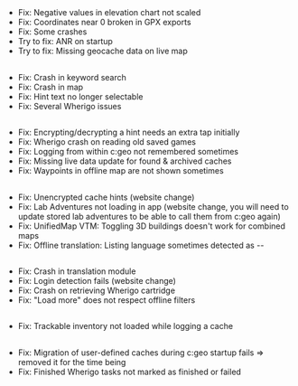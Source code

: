 ##
- Fix: Negative values in elevation chart not scaled
- Fix: Coordinates near 0 broken in GPX exports
- Fix: Some crashes
- Try to fix: ANR on startup
- Try to fix: Missing geocache data on live map

##
- Fix: Crash in keyword search
- Fix: Crash in map
- Fix: Hint text no longer selectable
- Fix: Several Wherigo issues

##
- Fix: Encrypting/decrypting a hint needs an extra tap initially
- Fix: Wherigo crash on reading old saved games
- Fix: Logging from within c:geo not remembered sometimes
- Fix: Missing live data update for found & archived caches
- Fix: Waypoints in offline map are not shown sometimes

##
- Fix: Unencrypted cache hints (website change)
- Fix: Lab Adventures not loading in app (website change, you will need to update stored lab adventures to be able to call them from c:geo again)
- Fix: UnifiedMap VTM: Toggling 3D buildings doesn't work for combined maps
- Fix: Offline translation: Listing language sometimes detected as --

##
- Fix: Crash in translation module
- Fix: Login detection fails (website change)
- Fix: Crash on retrieving Wherigo cartridge
- Fix: "Load more" does not respect offline filters

##
- Fix: Trackable inventory not loaded while logging a cache

##
- Fix: Migration of user-defined caches during c:geo startup fails => removed it for the time being
- Fix: Finished Wherigo tasks not marked as finished or failed











